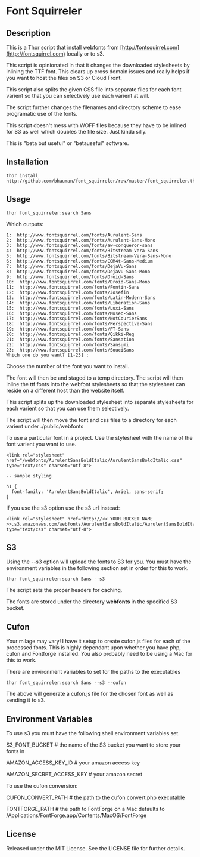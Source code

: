 # Font Squirreler

## Description

This is a Thor script that install webfonts from
[http://fontsquirrel.com](http://fontsquirrel.com) locally
or to s3.

This script is opinionated in that it changes the downloaded
stylesheets by inlining the TTF font. This clears up cross domain
issues and really helps if you want to host the files on S3 or Cloud
Front.

This script also splits the given CSS file into separate files for
each font varient so that you can selectively use each varient at
will.

The script further changes the filenames and directory scheme to ease
programatic use of the fonts.

This script doesn't mess with WOFF files because they have to be
inlined for S3 as well which doubles the file size.  Just kinda
silly.

This is "beta but useful" or "betauseful" software.  

## Installation 

    thor install http://github.com/bhauman/font_squirreler/raw/master/font_squirreler.thor 

## Usage

    thor font_squirreler:search Sans

Which outputs:

    1:  http://www.fontsquirrel.com/fonts/Aurulent-Sans
    2:  http://www.fontsquirrel.com/fonts/Aurulent-Sans-Mono
    3:  http://www.fontsquirrel.com/fonts/aw-conqueror-sans
    4:  http://www.fontsquirrel.com/fonts/Bitstream-Vera-Sans
    5:  http://www.fontsquirrel.com/fonts/Bitstream-Vera-Sans-Mono
    6:  http://www.fontsquirrel.com/fonts/COM4t-Sans-Medium
    7:  http://www.fontsquirrel.com/fonts/DejaVu-Sans
    8:  http://www.fontsquirrel.com/fonts/DejaVu-Sans-Mono
    9:  http://www.fontsquirrel.com/fonts/Droid-Sans
    10:  http://www.fontsquirrel.com/fonts/Droid-Sans-Mono
    11:  http://www.fontsquirrel.com/fonts/Fontin-Sans
    12:  http://www.fontsquirrel.com/fonts/Josefin
    13:  http://www.fontsquirrel.com/fonts/Latin-Modern-Sans
    14:  http://www.fontsquirrel.com/fonts/Liberation-Sans
    15:  http://www.fontsquirrel.com/fonts/Luxi-Sans
    16:  http://www.fontsquirrel.com/fonts/Museo-Sans
    17:  http://www.fontsquirrel.com/fonts/NotCourierSans
    18:  http://www.fontsquirrel.com/fonts/Perspective-Sans
    19:  http://www.fontsquirrel.com/fonts/PT-Sans
    20:  http://www.fontsquirrel.com/fonts/Qikki-Reg
    21:  http://www.fontsquirrel.com/fonts/Sansation
    22:  http://www.fontsquirrel.com/fonts/Sansumi
    23:  http://www.fontsquirrel.com/fonts/SouciSans
    Which one do you want? [1-23] : 

Choose the number of the font you want to install. 

The font will then be and staged to a temp directory.  The script will
then inline the ttf fonts into the webfont stylesheets so that the stylesheet
can reside on a different host than the website itself.

This script splits up the downloaded stylesheet into separate
stylesheets for each varient so that you can use them selectively.

The script will then move the font and css files to a directory for
each varient under ./public/webfonts 

To use a particular font in a project. Use the stylesheet with the
name of the font varient you want to use.

    <link rel="stylesheet" href="/webfonts/AurulentSansBoldItalic/AurulentSansBoldItalic.css" type="text/css" charset="utf-8">

    -- sample styling
    
    h1 {
      font-family: 'AurulentSansBoldItalic', Ariel, sans-serif;
    }

If you use the s3 option use the s3 url instead:

    <link rel="stylesheet" href="http://<< YOUR BUCKET NAME >>.s3.amazonaws.com/webfonts/AurulentSansBoldItalic/AurulentSansBoldItalic.css" type="text/css" charset="utf-8">


## S3

Using the --s3 option will upload the fonts to S3 for you.  You must
have the environment variables in the following section set in order
for this to work.

    thor font_squirreler:search Sans --s3

The script sets the proper headers for caching.

The fonts are stored under the directory __webfonts__ in the specified
S3 bucket.

## Cufon

Your milage may vary! I have it setup to create cufon.js files
for each of the processed fonts.  This is highly dependant upon
whether you have php, cufon and Fontforge installed.  You also
probably need to be using a Mac for this to work.

There are environment variables to set for the paths to the executables

    thor font_squirreler:search Sans --s3 --cufon

The above will generate a cufon.js file for the chosen font as well as
sending it to s3.

## Environment Variables

To use s3 you must have the following shell environment variables set.

S3_FONT_BUCKET # the name of the S3 bucket you want to store your
fonts in

AMAZON_ACCESS_KEY_ID # your amazon access key

AMAZON_SECRET_ACCESS_KEY  # your amazon secret

To use the cufon conversion:

CUFON_CONVERT_PATH # the path to the cufon convert.php executable

FONTFORGE_PATH     # the path to FontForge on a Mac defaults to /Applications/FontForge.app/Contents/MacOS/FontForge

## License

Released under the MIT License.  See the LICENSE file for further details. 
